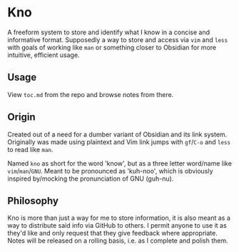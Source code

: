 # Kno

A freeform system to store and identify what I know in a concise and informative
format. Supposedly a way to store and access via `vim` and `less` with goals of
working like `man` or something closer to Obsidian for more intuitive, efficient
usage.

## Usage

View `toc.md` from the repo and browse notes from there.

## Origin

Created out of a need for a dumber variant of Obsidian and its link system.
Originally was made using plaintext and Vim link jumps with `gf`/`C-o` and
`less` to read like `man`.

Named `kno` as short for the word 'know', but as a three letter word/name like
`vim`/`man`/`GNU`. Meant to be pronounced as 'kuh-noo', which is obviously
inspired by/mocking the pronunciation of GNU (guh-nu).

## Philosophy

Kno is more than just a way for me to store information, it is also meant as
a way to distribute said info via GitHub to others. I permit anyone to use it as
they'd like and only request that they give feedback where appropriate. Notes
will be released on a rolling basis, i.e. as I complete and polish them.

